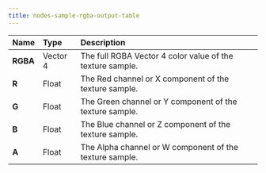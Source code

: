 ```yaml
---
title: nodes-sample-rgba-output-table
---
```


| **Name** | **Type** | **Description** |
| :------  | :------- | :-------------  |
| **RGBA** | Vector 4 | The full RGBA Vector 4 color value of the texture sample.|
|  **R**   | Float    | The Red channel or X component of the texture sample.  |
|  **G**   | Float    | The Green channel or Y component of the texture sample.|
|  **B**   | Float    | The Blue channel or Z component of the texture sample. |
|  **A**   | Float    | The Alpha channel or W component of the texture sample.|
